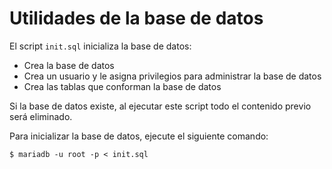 # Utilidades de la base de datos

El script `init.sql` inicializa la base de datos:

* Crea la base de datos
* Crea un usuario y le asigna privilegios para administrar la base de datos
* Crea las tablas que conforman la base de datos

Si la base de datos existe, al ejecutar este script todo el contenido previo será eliminado.

Para inicializar la base de datos, ejecute el siguiente comando:

    $ mariadb -u root -p < init.sql
